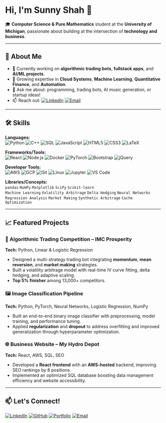 # Hi, I'm Sunny Shah 👋

🎓 **Computer Science & Pure Mathematics** student at the **University of Michigan**, passionate about building at the intersection of **technology and business**.

---

## 🚀 About Me
- 🔭 Currently working on **algorithmic trading bots**, **fullstack apps**, and **AI/ML projects**.
- 🌱 Growing expertise in **Cloud Systems**, **Machine Learning**, **Quantitative Finance**, and **Automation**.
- 💬 Ask me about: programming, trading bots, AI music generation, or startup ideas!
- 📫 Reach out: [![LinkedIn](https://img.shields.io/badge/-LinkedIn-blue?logo=linkedin&logoColor=white&link=https://linkedin.com/in/sunnypshah)](https://linkedin.com/in/sunnypshah) [![Email](https://img.shields.io/badge/-Email-red?logo=gmail&logoColor=white&link=mailto:sunnysha@umich.edu)](mailto:sunnysha@umich.edu)

---

## 🛠 Skills

**Languages:**  
![Python](https://img.shields.io/badge/Python-3670A0?logo=python&logoColor=white) 
![C++](https://img.shields.io/badge/C++-00599C?logo=c%2B%2B&logoColor=white) 
![SQL](https://img.shields.io/badge/SQL-003B57?logo=mysql&logoColor=white) 
![JavaScript](https://img.shields.io/badge/JavaScript-F7DF1E?logo=javascript&logoColor=black)
![HTML5](https://img.shields.io/badge/HTML5-E34F26?logo=html5&logoColor=white) 
![CSS3](https://img.shields.io/badge/CSS3-1572B6?logo=css3&logoColor=white)
![LaTeX](https://img.shields.io/badge/LaTeX-008080?logo=latex&logoColor=white)

**Frameworks/Tools:**  
![React](https://img.shields.io/badge/React-20232A?logo=react&logoColor=61DAFB) 
![Node.js](https://img.shields.io/badge/Node.js-339933?logo=nodedotjs&logoColor=white)
![Docker](https://img.shields.io/badge/Docker-2496ED?logo=docker&logoColor=white)
![PyTorch](https://img.shields.io/badge/PyTorch-EE4C2C?logo=pytorch&logoColor=white)
![Bootstrap](https://img.shields.io/badge/Bootstrap-563D7C?logo=bootstrap&logoColor=white)
![jQuery](https://img.shields.io/badge/jQuery-0769AD?logo=jquery&logoColor=white)

**Developer Tools:**  
![AWS](https://img.shields.io/badge/AWS-FF9900?logo=amazonaws&logoColor=white)
![GCP](https://img.shields.io/badge/GCP-4285F4?logo=googlecloud&logoColor=white)
![Git](https://img.shields.io/badge/Git-F05032?logo=git&logoColor=white)
![Linux](https://img.shields.io/badge/Linux-FCC624?logo=linux&logoColor=black)
![Jupyter](https://img.shields.io/badge/Jupyter-F37626?logo=jupyter&logoColor=white)
![VS Code](https://img.shields.io/badge/VS%20Code-007ACC?logo=visualstudiocode&logoColor=white)

**Libraries/Concepts:**  
`pandas` `NumPy` `Matplotlib` `SciPy` `Scikit-learn`  
`Machine Learning` `Volatility Arbitrage` `Delta Hedging` `Neural Networks` `Regression Analysis` `Market Making` `Synthetic Arbitrage` `Cache Optimization`

---

## 📈 Featured Projects

### 🏦 Algorithmic Trading Competition – IMC Prosperity  
**Tech:** Python, Linear & Logistic Regression  
- Designed a multi-strategy trading bot integrating **momentum**, **mean reversion**, and **market making** strategies.
- Built a volatility arbitrage model with real-time IV curve fitting, delta hedging, and adaptive scaling.
- **Top 5% finisher** among 13,000+ competitors.

### 🖼️ Image Classification Pipeline  
**Tech:** Python, PyTorch, Neural Networks, Logistic Regression, NumPy  
- Built an end-to-end binary image classifier with preprocessing, model training, and performance tuning.
- Applied **regularization** and **dropout** to address overfitting and improved generalization through hyperparameter optimization.

### 🌐 Business Website – My Hydro Depot  
**Tech:** React, AWS, SQL, SEO  
- Developed a **React frontend** with an **AWS-hosted** backend, improving SEO rankings by 8 positions.
- Implemented an optimized SQL database boosting data management efficiency and website accessibility.

---

## 📫 Let's Connect!

[![LinkedIn](https://img.shields.io/badge/-LinkedIn-0A66C2?logo=linkedin&logoColor=white)](https://linkedin.com/in/sunnypshah)
[![GitHub](https://img.shields.io/badge/-GitHub-181717?logo=github&logoColor=white)](https://github.com/sunnypshah1)
[![Portfolio](https://img.shields.io/badge/-Portfolio-121212?logo=vercel&logoColor=white)](https://sunnypshah1.github.io)
[![Email](https://img.shields.io/badge/-Email-D14836?logo=gmail&logoColor=white)](mailto:sunnysha@umich.edu)
